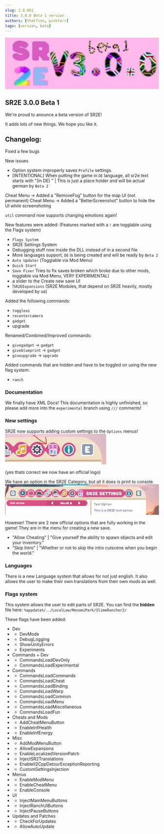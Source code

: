 ```yaml
---
slug: 3.0.0b1
title: 3.0.0 Beta 1 version
authors: [thatfinn, pinktarr]
tags: [version, beta]
---
```


![banner](./banner.png)

## SR2E 3.0.0 Beta 1

We're proud to anounce a beta version of SR2E!
<!-- truncate -->
It adds lots of new things. We hope you like it.

## Changelog:
Fixed a few bugs

New issues
- Option system improperly saves `Profile` settings.
- [INTENTIONAL] When putting the game in `DE` language, all sr2e text starts with "(In DE) " | This is just a place holder and will be actual german by `Beta 2`

Cheat Menu -> Added a "RemoveFog" button for the map UI (not permanent)
Cheat Menu -> Added a "BetterScreenshot" button to hide the UI while screenshoting

`util` command now supports changing emotions again!

New features were added: (Features marked with a `!` are togglable using the Flags system)
- `Flags System`
- SR2E Settings System
- Debugging stuff now inside the DLL instead of in a second file
- More languages support, `DE` is being created and will be ready by `Beta 2`
- `Auto Updater` (Togglable via Mod Menu)
- `Quick Start`
- `Save Fixer` Tries to fix saves broken which broke due to other mods, togglable via Mod Menu, VERY EXPERIMENTAL)
- a slider to the Create new save UI
- !`SR2EExpansions` (SR2E Modules, that depend on SR2E heavily, mostly developed by us)

Added the following commands:

- `toggleui`
- `recentercamera`
- `gadget`
- upgrade

Renamed/Combined/Improved commands:
- `givegadget` -> `gadget`
- `giveblueprint` -> `gadget`
- `giveupgrade` -> `upgrade`

Added commands that are hidden and have to be toggled on using the new flag system:
- `ranch`

### Documentation

We finally have XML Docs! This documentation is highly unfinished, so please add more into the `experimental` branch using `///` comments!

### New settings

SR2E now supports adding custom settings to the `Options` menus!
![SR2E Settings category logo](./info1.png)

(yes thats correct we now have an official logo)

We have an option in the SR2E Category, but all it does is print to console.
![SR2E Settings category contents](./info2.png)

However! There are 2 new official options that are fully working in the game! They are in the menu for creating a new save.
- "Allow Cheating" | "Give yourself the ability to spawn objects and edit your inventory."
- "Skip Intro" | "Whether or not to skip the intro cutscene when you begin the world."

### Languages

There is a new Language system that allows for not just english. It also allows the user to make their own translations from their own mods as well.

### Flags system

This system allows the user to edit parts of SR2E. You can find the **hidden** file here: `%appdata%/../LocalLow/MonomiPark/SlimeRancher2/`

These flags have been added:
- Dev
- - DevMode
- - DebugLogging
- - ShowUnityErrors
- - Experiments
- Commands + Dev
- - CommandsLoadDevOnly 
- - CommandsLoadExperimental 
- Commands
- - CommandsLoadCommands
- - CommandsLoadCheat
- - CommandsLoadBinding
- - CommandsLoadWarp
- - CommandsLoadCommon
- - CommandsLoadMenu
- - CommandsLoadMiscellaneous
- - CommandsLoadFun
- Cheats and Mods
- - AddCheatMenuButton
- - EnableInfHealth
- - EnableInfEnergy
- Misc
- - AddModMenuButton
- - AllowExpansions
- - EnableLocalizedVersionPatch
- - InjectSR2Translations
- - EnableIl2CppDetourExceptionReporting
- - CustomSettingsInjection
- Menus
- - EnableModMenu
- - EnableCheatMenu
- - EnableConsole
- UI
- - InjectMainMenuButtons
- - InjectRanchUIButtons 
- - InjectPauseButtons 
- Updates and Patches
- - CheckForUpdates
- - AllowAutoUpdate